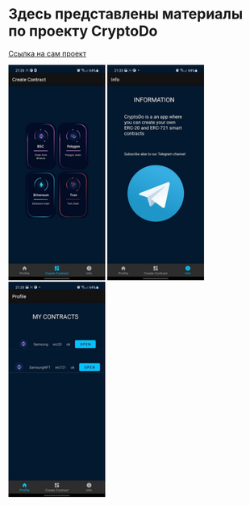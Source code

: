 <h1>Здесь представлены материалы по проекту CryptoDo</h1>

<a href="https://github.com/progerg/cryptodo-app">Ссылка на сам проект</a>

<img src="https://github.com/progerg/samsung-project-materials/blob/master/%D1%84%D0%BE%D1%82%D0%BE/main.jpg" width="192" height="427"></img>
<img src="https://github.com/progerg/samsung-project-materials/blob/master/%D1%84%D0%BE%D1%82%D0%BE/info.jpg" width="192" height="427"></img>
<img src="https://github.com/progerg/samsung-project-materials/blob/master/%D1%84%D0%BE%D1%82%D0%BE/profile.jpg" width="192" height="427"></img>